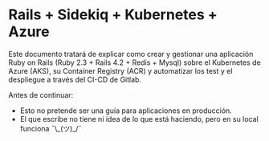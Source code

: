 # Rails + Sidekiq + Kubernetes + Azure

Este documento tratará de explicar como crear y gestionar una aplicación Ruby on Rails \(Ruby 2.3 + Rails 4.2 + Redis + Mysql\) sobre el Kubernetes de Azure \(AKS\), su Container Registry \(ACR\) y automatizar los test y el despliegue a través del CI-CD de Gitlab.

Antes de continuar:

* Esto no pretende ser una guía para aplicaciones en producción.
* El que escribe no tiene ni idea de lo que está haciendo, pero en su local funciona ¯\\_\(ツ\)\_/¯

